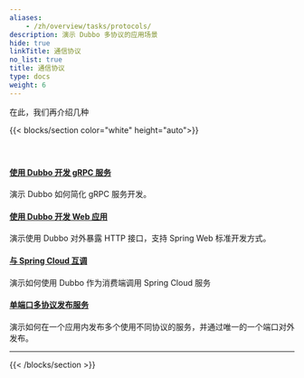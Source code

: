 ```yaml
---
aliases:
    - /zh/overview/tasks/protocols/
description: 演示 Dubbo 多协议的应用场景
hide: true
linkTitle: 通信协议
no_list: true
title: 通信协议
type: docs
weight: 6
---
```


在此，我们再介绍几种

{{< blocks/section color="white" height="auto">}}
<div class="td-content list-page">
    <div class="lead"></div><header class="article-meta">
    </header><div class="row">
    <div class="col-sm col-md-6 mb-4">
        <div class="h-100 card shadow" href="#">
            <div class="card-body">
                <h4 class="card-title">
                    <a href='{{< relref "./grpc/" >}}'>使用 Dubbo 开发 gRPC 服务</a>
                </h4>
                <p>演示 Dubbo 如何简化 gRPC 服务开发。</p>
            </div>
        </div>
    </div>
    <div class="col-sm col-md-6 mb-4">
        <div class="h-100 card shadow" href="#">
            <div class="card-body">
                <h4 class="card-title">
                     <a href='{{< relref "./web/" >}}'>使用 Dubbo 开发 Web 应用</a>
                </h4>
                <p>演示使用 Dubbo 对外暴露 HTTP 接口，支持 Spring Web 标准开发方式。</p>
            </div>
        </div>
    </div>
    <div class="col-sm col-md-6 mb-4">
        <div class="h-100 card shadow" href="#">
            <div class="card-body">
                <h4 class="card-title">
                     <a href='{{< relref "./springcloud/" >}}'>与 Spring Cloud 互调</a>
                </h4>
                <p>演示如何使用 Dubbo 作为消费端调用 Spring Cloud 服务</p>
            </div>
        </div>
    </div>
    <div class="col-sm col-md-6 mb-4">
        <div class="h-100 card shadow" href="#">
            <div class="card-body">
                <h4 class="card-title">
                     <a href='{{< relref "./multi-protocols/" >}}'>单端口多协议发布服务</a>
                </h4>
                <p>演示如何在一个应用内发布多个使用不同协议的服务，并通过唯一的一个端口对外发布。</p>
            </div>
        </div>
    </div>
</div>
<hr>
</div>

{{< /blocks/section >}}
